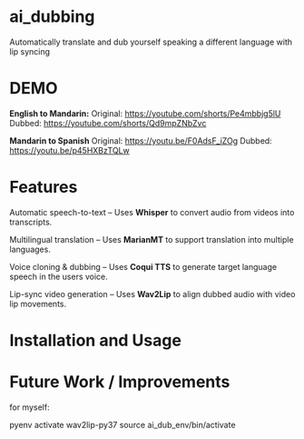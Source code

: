 # ai_dubbing
Automatically translate and dub yourself speaking a different language with lip syncing

# DEMO
**English to Mandarin:**
Original: https://youtube.com/shorts/Pe4mbbjg5lU            Dubbed: https://youtube.com/shorts/Qd9mpZNbZvc

**Mandarin to Spanish**
Original: https://youtu.be/F0AdsF_iZOg            Dubbed: https://youtu.be/p45HXBzTQLw

# Features
Automatic speech-to-text – Uses **Whisper** to convert audio from videos into transcripts.

Multilingual translation – Uses **MarianMT** to support translation into multiple languages.

Voice cloning & dubbing – Uses **Coqui TTS** to generate target language speech in the users voice.

Lip-sync video generation – Uses **Wav2Lip** to align dubbed audio with video lip movements.

# Installation and Usage


# Future Work / Improvements

for myself:

pyenv activate wav2lip-py37
source ai_dub_env/bin/activate
